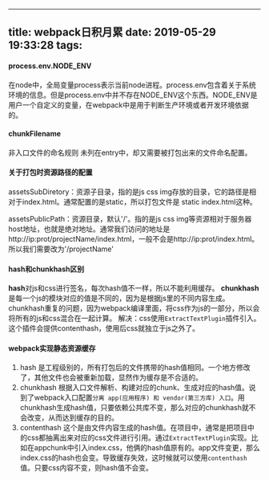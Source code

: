 
---
title: webpack日积月累
date: 2019-05-29 19:33:28
tags:
---

#### process.env.NODE_ENV

在node中，全局变量process表示当前node进程。process.env包含着关于系统环境的信息。但是process.env中并不存在NODE_ENV这个东西。NODE_ENV是用户一个自定义的变量，在webpack中是用于判断生产环境或者开发环境依据的。

#### chunkFilename
非入口文件的命名规则
未列在entry中，却又需要被打包出来的文件命名配置。

#### 关于打包时资源路径的配置

assetsSubDiretory：资源子目录，指的是js css img存放的目录，它的路径是相对于index.html。通常配置的是static，所以打包文件是 static index.html这种。

assetsPublicPath：资源目录，默认'/'。指的是js css img等资源相对于服务器host地址，也就是绝对地址。通常我们访问的地址是http://ip:prot/projectName/index.html，一般不会是http://ip:prot/index.html。所以我们需要改为'/projectName'

#### hash和chunkhash区别
**hash**对js和css进行签名，每次hash值不一样，所以不能利用缓存。
**chunkhash**是每一个js的模块对应的值是不同的，因为是根据js里的不同内容生成。
chunkhash重复的问题，因为webpack编译里面，将css作为js的一部分，所以会将所有的js和css混合在一起计算。
解决：css使用`ExtractTextPlugin`插件引入。这个插件会提供contenthash，使用后css就独立于js之外了。

#### webpack实现静态资源缓存
1. hash
   是工程级别的，所有打包后的文件携带的hash值相同。一个地方修改了，其他文件也会被重新加载，显然作为缓存是不合适的。
2. chunkhash
    根据入口文件解析、构建对应的chunk、生成对应的hash值。说到了webpack入口配置`分离 app(应用程序) 和 vendor(第三方库) 入口`。用chunkhash生成hash值，只要依赖公共库不变，那么对应的chunkhash就不会改变，从而达到缓存的目的。
3. contenthash
    这个是由文件内容生成的hash值。在项目中，通常是把项目中的css都抽离出来对应的css文件进行引用。通过`ExtractTextPlugin`实现。比如在appchunk中引入index.css，他俩的hash值原有的。app文件变更，那么index.css的hash也会变。导致缓存失效，这时候就可以使用`contenthash`值。只要css内容不变，则hash值不会变。
